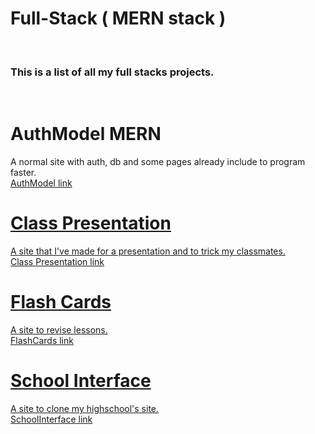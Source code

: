 ﻿# Full-Stack ( MERN stack )
 
<br><h3>This is a list of all my full stacks projects.</h3></br>

# AuthModel MERN

A normal site with auth, db and some pages already include to program faster.
<br><a href="https://github.com/ooo-dev-code/AuthMERNModel"> AuthModel link</br>

# Class Presentation

A site that I've made for a presentation and to trick my classmates.
<br><a href="https://github.com/ooo-dev-code/ClassPresentation"> Class Presentation link</br>

# Flash Cards

A site to revise lessons.
<br><a href="https://github.com/ooo-dev-code/FlashCards"> FlashCards link</br>

# School Interface

A site to clone my highschool's site.
<br><a href="https://github.com/ooo-dev-code/SchoolInterface"> SchoolInterface link</br>




